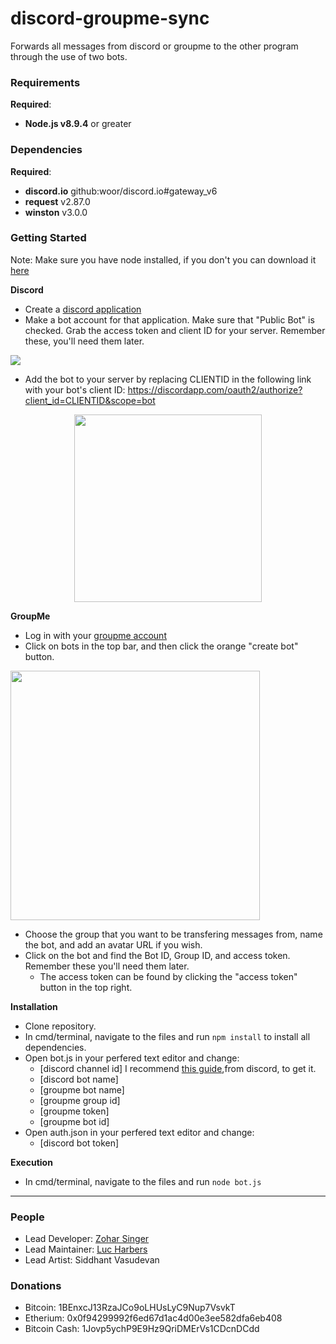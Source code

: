 # discord-groupme-sync
Forwards all messages from discord or groupme to the other program through the use of two bots.

### Requirements
**Required**:
* **Node.js v8.9.4** or greater

### Dependencies
**Required**:
* **discord.io** github:woor/discord.io#gateway_v6
* **request** v2.87.0
* **winston** v3.0.0

### Getting Started
Note: Make sure you have node installed, if you don't you can download it <a href="https://nodejs.org/en/download/"> here</a>

**Discord**
* Create a <a href="https://discordapp.com/login?redirect_to=%2Fdevelopers%2Fapplications%2Fme">discord application</a>
* Make a bot account for that application. Make sure that "Public Bot" is checked. Grab the access token and client ID for your server. Remember these, you'll need them later.
<p align="left"><img src="https://i.imgur.com/LYRZAqw.png" width 300 height=auto></p>

* Add the bot to your server by replacing CLIENTID in the following link with your bot's client ID: https://discordapp.com/oauth2/authorize?client_id=CLIENTID&scope=bot
<p align="center"><img src="https://i.imgur.com/GTJJlkR.png" width=300 height=auto></p>


**GroupMe**
* Log in with your <a href="https://dev.groupme.com/session/new">groupme account<a>
* Click on bots in the top bar, and then click the orange "create bot" button.
<p align="left"><img src="https://i.imgur.com/HoB81Jh.png" width=399 height=auto></p>

* Choose the group that you want to be transfering messages from, name the bot, and add an avatar URL if you wish. 
* Click on the bot and find the Bot ID, Group ID, and access token. Remember these you'll need them later. 
  * The access token can be found by clicking the "access token" button in the top right.
  
**Installation**
* Clone repository.
* In cmd/terminal, navigate to the files and run `npm install` to install all dependencies.
* Open bot.js in your perfered text editor and change:
  * [discord channel id] I recommend <a href="https://support.discordapp.com/hc/en-us/articles/206346498-Where-can-I-find-my-User-Server-Message-ID-"> this guide</a>,from discord, to get it.
  * [discord bot name]
  * [groupme bot name]
  * [groupme group id]
  * [groupme token]
  * [groupme bot id]
* Open auth.json in your perfered text editor and change:
  * [discord bot token]

**Execution**
* In cmd/terminal, navigate to the files and run `node bot.js` 
------------------------------------------------------------------------------------------------------------------------------
### People
* Lead Developer: [Zohar Singer](https://github.com/z0san)
* Lead Maintainer: [Luc Harbers](https://github.com/McKlaus)
* Lead Artist: Siddhant Vasudevan
### Donations
* Bitcoin: 1BEnxcJ13RzaJCo9oLHUsLyC9Nup7VsvkT
* Etherium: 0x0f94299992f6ed67d1ac4d00e3ee582dfa6eb408
* Bitcoin Cash: 1Jovp5ychP9E9Hz9QriDMErVs1CDcnDCdd


